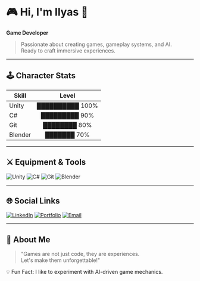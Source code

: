 # 🎮 Hi, I'm Ilyas 👋
**Game Developer**

> Passionate about creating games, gameplay systems, and AI.  
> Ready to craft immersive experiences.

---

## 🕹️ Character Stats

| Skill         | Level |
|---------------|:-----:|
| Unity         | ██████████ 100% |
| C#            | █████████ 90%  |
| Git           | ████████ 80%  |
| Blender       | ███████ 70%  |

---

## ⚔️ Equipment & Tools
![Unity](https://img.shields.io/badge/Unity-100000?style=for-the-badge&logo=unity&logoColor=white)
![C#](https://img.shields.io/badge/C%23-239120?style=for-the-badge&logo=c-sharp&logoColor=white)
![Git](https://img.shields.io/badge/Git-F05032?style=for-the-badge&logo=git&logoColor=white)
![Blender](https://img.shields.io/badge/Blender-F5792A?style=for-the-badge&logo=blender&logoColor=white)

---

## 🌐 Social Links
[![LinkedIn](https://img.shields.io/badge/LinkedIn-0A66C2?style=for-the-badge&logo=linkedin&logoColor=white)](https://linkedin.com/in/ilyaskhatipov)
[![Portfolio](https://img.shields.io/badge/Portfolio-FF5722?style=for-the-badge&logo=firefox&logoColor=white)](https://ilyaskhatipov.github.io/)
[![Email](https://img.shields.io/badge/Email-D14836?style=for-the-badge&logo=gmail&logoColor=white)](mailto:ilyas@example.com)

---

## 🎯 About Me
> "Games are not just code, they are experiences.  
> Let's make them unforgettable!"  

💡 Fun Fact: I like to experiment with AI-driven game mechanics.
